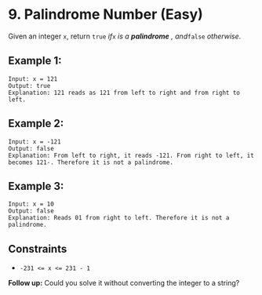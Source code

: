 # 9. Palindrome Number (Easy)

Given an integer `x`, return `true` _if_`x` _is a_ _**palindrome**_ _,
and_`false` _otherwise_.

## Example 1:

    
    
    Input: x = 121
    Output: true
    Explanation: 121 reads as 121 from left to right and from right to left.
    

## Example 2:

    
    
    Input: x = -121
    Output: false
    Explanation: From left to right, it reads -121. From right to left, it becomes 121-. Therefore it is not a palindrome.
    

## Example 3:

    
    
    Input: x = 10
    Output: false
    Explanation: Reads 01 from right to left. Therefore it is not a palindrome.
    

## Constraints

  * `-231 <= x <= 231 - 1`

**Follow up:** Could you solve it without converting the integer to a string?
